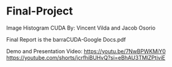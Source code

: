 # Final-Project
Image Histogram CUDA
By: Vincent Vilda and Jacob Osorio

Final Report is the barraCUDA-Google Docs.pdf

Demo and Presentation Video: https://youtu.be/7NwBPWKMiY0  
https://youtube.com/shorts/jcrfhiBUHvQ?si=eBhAU3TMlZPtjviE

